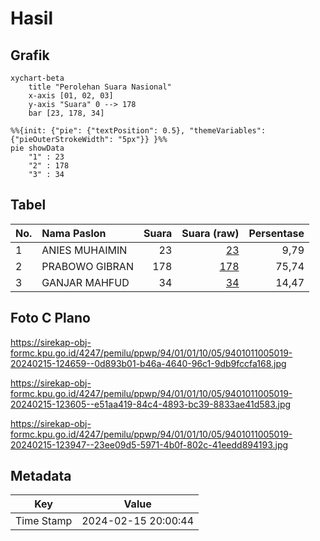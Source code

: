 # Hasil

## Grafik

```mermaid
xychart-beta
    title "Perolehan Suara Nasional"
    x-axis [01, 02, 03]
    y-axis "Suara" 0 --> 178
    bar [23, 178, 34]
```

```mermaid
%%{init: {"pie": {"textPosition": 0.5}, "themeVariables": {"pieOuterStrokeWidth": "5px"}} }%%
pie showData
    "1" : 23
    "2" : 178
    "3" : 34
```

## Tabel

| No. | Nama Paslon    | Suara | Suara (raw) | Persentase |
|:--- |:-------------- | -----:| -----------:| ----------:|
| 1   | ANIES MUHAIMIN | 23    | [23][p-1]   | 9,79       |
| 2   | PRABOWO GIBRAN | 178   | [178][p-2]  | 75,74      |
| 3   | GANJAR MAHFUD  | 34    | [34][p-3]   | 14,47      |


[p-1]: https://github.com/gigit-pemilu/pemilu-2024/blob/main/pilpres/hitung-suara/sub/94-papua-tengah/sub/01-nabire/sub/01-nabire/sub/1005-karang-tumaritis/sub/019-tps/sub/paslon-1.txt
[p-2]: https://github.com/gigit-pemilu/pemilu-2024/blob/main/pilpres/hitung-suara/sub/94-papua-tengah/sub/01-nabire/sub/01-nabire/sub/1005-karang-tumaritis/sub/019-tps/sub/paslon-2.txt
[p-3]: https://github.com/gigit-pemilu/pemilu-2024/blob/main/pilpres/hitung-suara/sub/94-papua-tengah/sub/01-nabire/sub/01-nabire/sub/1005-karang-tumaritis/sub/019-tps/sub/paslon-3.txt

## Foto C Plano

https://sirekap-obj-formc.kpu.go.id/4247/pemilu/ppwp/94/01/01/10/05/9401011005019-20240215-124659--0d893b01-b46a-4640-96c1-9db9fccfa168.jpg

https://sirekap-obj-formc.kpu.go.id/4247/pemilu/ppwp/94/01/01/10/05/9401011005019-20240215-123605--e51aa419-84c4-4893-bc39-8833ae41d583.jpg

https://sirekap-obj-formc.kpu.go.id/4247/pemilu/ppwp/94/01/01/10/05/9401011005019-20240215-123947--23ee09d5-5971-4b0f-802c-41eedd894193.jpg


## Metadata

| Key        | Value               |
| ---------- | ------------------- |
| Time Stamp | 2024-02-15 20:00:44 |




